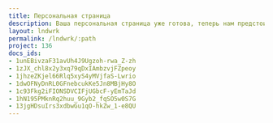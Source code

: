 ```yaml
---
title: Персональная страница
description: Ваша персональная страница уже готова, теперь нам предстоит вместе спроектировать ваш персональный дом.
layout: lndwrk
permalink: /lndwrk/:path
project: 136
docs_ids:
- 1unEBivzaF31avUh4J9Ugzoh-rwa_Z-zh
- 1zJX_chl8x2y3xq79qDxIAmbzvjFZpeoy
- 1jhzeZKjel66Rlq5xyS4yMVjfaS-Lwrio
- 1dwOFNyDnRL0GFnebcukKe5Jn8MBjHy8O
- 1c93Fkg2iFIONSDVCIFjUGbcF-yEmTaJd
- 1hN195PMknRq2huu_9Gyb2_fqSO5w0S7G
- 13jgHDsuIrs3xdbwGu1qO-hkZw_1-e8QU
---
```

